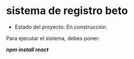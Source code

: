 <h1> sistema de registro beto</h1>

- Estado del proyecto: En construcción. 

Para ejecutar el sistema, debes poner: 

***npm install react***
